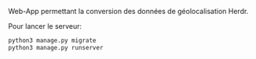 Web-App permettant la conversion des données de géolocalisation Herdr.

Pour lancer le serveur:

```sh
python3 manage.py migrate
python3 manage.py runserver
```

